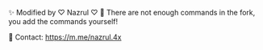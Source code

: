 ✨ Modified by ♡ Nazrul ♡
🌊 There are not enough commands in the fork, you add the commands yourself!

🦋 Contact: https://m.me/nazrul.4x
